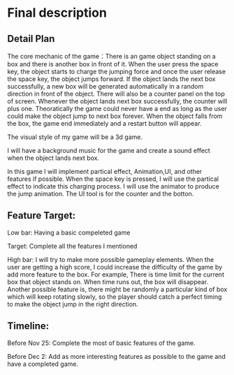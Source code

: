 Final description
===

Detail Plan
---
The core mechanic of the game：There is an game object standing on a box and there is another box in front of it. 
When the user press the space key, the object starts to charge the jumping force and once the user release the space key, the
object jumps forward. If the object lands the next box successfully, a new box will be generated automatically in a random 
direction in front of the object. There will also be a counter panel on the top of screen. Whenever the object lands next box 
successfully, the counter will plus one. Theoratically the game could never have a end as long as the user could make the object jump to next box forever. When the object falls from the box, the game end immediately and a restart button will appear.

The visual style of my game will be a 3d game.

I will have a background music for the game and create a sound effect when the object lands next box.

In this game I will implement partical effect, Animation,UI, and other features if possible. When the space key is pressed, 
I will use the partical effect to indicate this charging process. I will use the animator to produce the jump animation. 
The UI tool is for the counter and the botton.


Feature Target:
---
Low bar: Having a basic compeleted game 

Target: Complete all the features I mentioned 

High bar: I will try to make more possible gameplay elements.  When the user are getting a high score, I could increase the difficulty of the game by add more feature to the box. For example, There is time limit for the current box that object stands on. When time runs out, the box will disappear. Another possible feature is, there might be randomly a particular kind of box which will keep rotating slowly, so the player should catch a perfect timing to make the object jump in the right direction.

Timeline:
---

Before Nov 25: Complete the most of basic features of the game.

Before Dec 2: Add as more interesting features as possible to the game and have a completed game.


